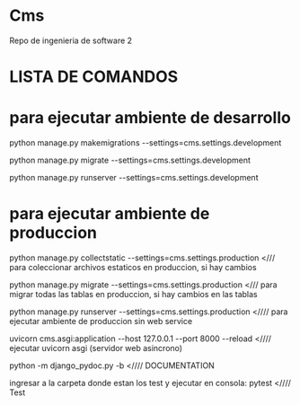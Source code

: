 # Cms
Repo de ingenieria de software 2


# LISTA DE COMANDOS  

# para ejecutar ambiente de desarrollo

python manage.py makemigrations --settings=cms.settings.development

python manage.py migrate --settings=cms.settings.development 

python manage.py runserver --settings=cms.settings.development 

# para ejecutar ambiente de produccion
python manage.py collectstatic --settings=cms.settings.production </// para coleccionar archivos estaticos en produccion, si hay cambios

python manage.py migrate --settings=cms.settings.production </// para migrar todas las tablas en produccion, si hay cambios en las tablas

python manage.py runserver --settings=cms.settings.production  <//// para ejecutar ambiente de produccion sin web service

uvicorn cms.asgi:application --host 127.0.0.1 --port 8000 --reload <//// ejecutar uvicorn asgi (servidor web asincrono)


python -m django_pydoc.py -b <////  DOCUMENTATION

ingresar a la carpeta donde estan los test y ejecutar en consola: pytest <////  Test
